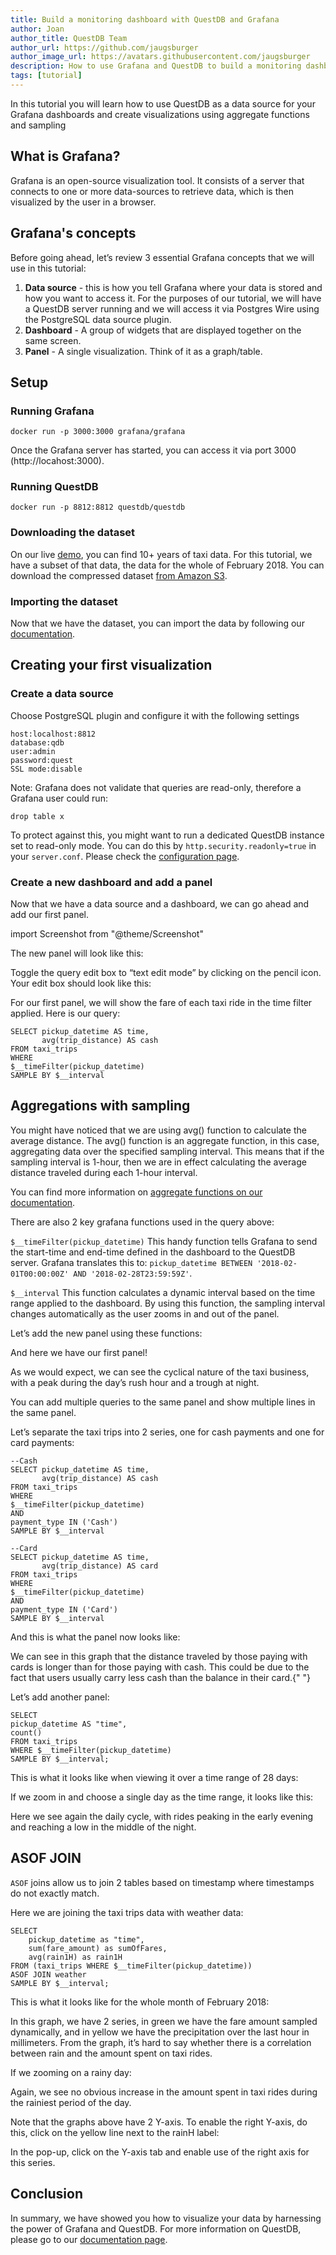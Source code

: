 ```yaml
---
title: Build a monitoring dashboard with QuestDB and Grafana
author: Joan
author_title: QuestDB Team
author_url: https://github.com/jaugsburger
author_image_url: https://avatars.githubusercontent.com/jaugsburger
description: How to use Grafana and QuestDB to build a monitoring dashboard.
tags: [tutorial]
---
```


In this tutorial you will learn how to use QuestDB as a data source for your
Grafana dashboards and create visualizations using aggregate functions and
sampling

<!-- truncate -->

## What is Grafana?

Grafana is an open-source visualization tool. It consists of a server that
connects to one or more data-sources to retrieve data, which is then visualized
by the user in a browser.

## Grafana's concepts

Before going ahead, let’s review 3 essential Grafana concepts that we will use
in this tutorial:

1. **Data source** - this is how you tell Grafana where your data is stored and
   how you want to access it. For the purposes of our tutorial, we will have a
   QuestDB server running and we will access it via Postgres Wire using the
   PostgreSQL data source plugin.
2. **Dashboard** - A group of widgets that are displayed together on the same
   screen.
3. **Panel** - A single visualization. Think of it as a graph/table.

## Setup

### Running Grafana

```shell
docker run -p 3000:3000 grafana/grafana
```

Once the Grafana server has started, you can access it via port 3000
(http://locahost:3000).

### Running QuestDB

```shell
docker run -p 8812:8812 questdb/questdb
```

### Downloading the dataset

On our live [demo](http://try.questdb.io:9000/), you can find 10+ years of taxi
data. For this tutorial, we have a subset of that data, the data for the whole
of February 2018. You can download the compressed dataset
[from Amazon S3](https://s3-eu-west-1.amazonaws.com/questdb.io/datasets/grafana_tutorial_dataset.tar.gz).

### Importing the dataset

Now that we have the dataset, you can import the data by following our
[documentation](https://questdb.io/docs/develop/insert-data).

## Creating your first visualization

### Create a data source

Choose PostgreSQL plugin and configure it with the following settings

```
host:localhost:8812
database:qdb
user:admin
password:quest
SSL mode:disable
```

Note: Grafana does not validate that queries are read-only, therefore a Grafana
user could run:

`drop table x`

To protect against this, you might want to run a dedicated QuestDB instance set
to read-only mode. You can do this by `http.security.readonly=true` in your
`server.conf`. Please check the
[configuration page](https://questdb.io/docs/reference/configuration).

### Create a new dashboard and add a panel

Now that we have a data source and a dashboard, we can go ahead and add our
first panel.

import Screenshot from "@theme/Screenshot"

<Screenshot
  alt="Screenshot of a new dashboard with a 'Add new panel' button"
  src="/img/blog/2020-10-19/add-new-panel.png"
/>

The new panel will look like this:

<Screenshot
  alt="Screenshot of a blank panel after being created"
  src="/img/blog/2020-10-19/blank-panel.png"
/>

Toggle the query edit box to “text edit mode” by clicking on the pencil icon.
Your edit box should look like this:

<Screenshot
  alt="Screenshot showing how to toggle text edit mode"
  src="/img/blog/2020-10-19/toggle-text-edit.png"
/>

For our first panel, we will show the fare of each taxi ride in the time filter
applied. Here is our query:

```
SELECT pickup_datetime AS time,
       avg(trip_distance) AS cash
FROM taxi_trips
WHERE
$__timeFilter(pickup_datetime)
SAMPLE BY $__interval
```

## Aggregations with sampling

You might have noticed that we are using avg() function to calculate the average
distance. The avg() function is an aggregate function, in this case, aggregating
data over the specified sampling interval. This means that if the sampling
interval is 1-hour, then we are in effect calculating the average distance
traveled during each 1-hour interval.

You can find more information on
[aggregate functions on our documentation](/docs/reference/function/aggregation/).

There are also 2 key grafana functions used in the query above:

`$__timeFilter(pickup_datetime)` This handy function tells Grafana to send the
start-time and end-time defined in the dashboard to the QuestDB server. Grafana
translates this to:
`pickup_datetime BETWEEN '2018-02-01T00:00:00Z' AND '2018-02-28T23:59:59Z'`.

`$__interval` This function calculates a dynamic interval based on the time
range applied to the dashboard. By using this function, the sampling interval
changes automatically as the user zooms in and out of the panel.

Let’s add the new panel using these functions:

And here we have our first panel!

<Screenshot
  alt="Screenshot of our first panel, showing the average distance travelled."
  src="/img/blog/2020-10-19/first-panel.png"
/>
As we would expect, we can see the cyclical nature of the taxi business, with a peak
during the day’s rush hour and a trough at night.

You can add multiple queries to the same panel and show multiple lines in the
same panel.

Let’s separate the taxi trips into 2 series, one for cash payments and one for
card payments:

```
--Cash
SELECT pickup_datetime AS time,
       avg(trip_distance) AS cash
FROM taxi_trips
WHERE
$__timeFilter(pickup_datetime)
AND
payment_type IN ('Cash')
SAMPLE BY $__interval
```

```
--Card
SELECT pickup_datetime AS time,
       avg(trip_distance) AS card
FROM taxi_trips
WHERE
$__timeFilter(pickup_datetime)
AND
payment_type IN ('Card')
SAMPLE BY $__interval
```

And this is what the panel now looks like:

<Screenshot
  alt="A panel showing the average distance travelled, filtered by taxi type and with dynamic sampling."
  src="/img/blog/2020-10-19/panel-filtering-by-taxi-type.png"
/>

We can see in this graph that the distance traveled by those paying with cards
is longer than for those paying with cash. This could be due to the fact that
users usually carry less cash than the balance in their card.{" "}

Let’s add another panel:

```
SELECT
pickup_datetime AS "time",
count()
FROM taxi_trips
WHERE $__timeFilter(pickup_datetime)
SAMPLE BY $__interval;
```

This is what it looks like when viewing it over a time range of 28 days:

<Screenshot
  alt="A panel showing the number of trips over a month using dynamic sampling."
  src="/img/blog/2020-10-19/panel-count-of-taxi-trips-in-whole-month.png"
/>

If we zoom in and choose a single day as the time range, it looks like this:

<Screenshot
  alt="A panel showing the number of trips in a day using dynamic sampling."
  src="/img/blog/2020-10-19/panel-count-of-taxi-trips-in-a-day.png"
/>

Here we see again the daily cycle, with rides peaking in the early evening and
reaching a low in the middle of the night.

## ASOF JOIN

`ASOF` joins allow us to join 2 tables based on timestamp where timestamps do
not exactly match.

Here we are joining the taxi trips data with weather data:

```
SELECT
    pickup_datetime as "time",
    sum(fare_amount) as sumOfFares,
    avg(rain1H) as rain1H
FROM (taxi_trips WHERE $__timeFilter(pickup_datetime))
ASOF JOIN weather
SAMPLE BY $__interval;
```

This is what it looks like for the whole month of February 2018:

<Screenshot
  alt="A panel showing taxi fares plotted against rain fall"
  src="/img/blog/2020-10-19/panel-taxi-fares-and-rain.png"
/>

In this graph, we have 2 series, in green we have the fare amount sampled
dynamically, and in yellow we have the precipitation over the last hour in
millimeters. From the graph, it’s hard to say whether there is a correlation
between rain and the amount spent on taxi rides.

If we zooming on a rainy day:

<Screenshot
  alt="A panel showing taxi fares plotted against rain fall, zooming in on a rainy day"
  src="/img/blog/2020-10-19/panel-taxi-fares-and-rain-on-a-rainy-day.png"
/>

Again, we see no obvious increase in the amount spent in taxi rides during the
rainiest period of the day.

Note that the graphs above have 2 Y-axis. To enable the right Y-axis, do this,
click on the yellow line next to the rainH label:

<Screenshot
  alt="Showing how to enable 2nd Y-axis by clicking on the line next to the series name."
  src="/img/blog/2020-10-19/enabling-2nd-y-axis.png"
/>

In the pop-up, click on the Y-axis tab and enable use of the right axis for this
series.

## Conclusion

In summary, we have showed you how to visualize your data by harnessing the
power of Grafana and QuestDB. For more information on QuestDB, please go to our
[documentation page](https://questdb.io/docs/introduction/).
